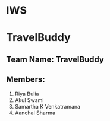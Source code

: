 # IWS
# TravelBuddy
## Team Name: TravelBuddy
## Members:
1. Riya Bulia
2. Akul Swami
3. Samartha K Venkatramana
4. Aanchal Sharma
